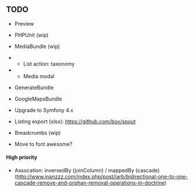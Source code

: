 ## TODO ##
- Preview
- PHPUnit (wip)

- MediaBundle (wip)
- - List action: taxonomy
- - Media modal
- GenerateBundle
- GoogleMapsBundle

- Upgrade to Symfony 4.x

- Listing export (xlsx): https://github.com/box/spout

- Breadcrumbs (wip)

- Move to font awesome?

#### High priority ####
- Assocation: inversedBy (joinColumn) / mappedBy (cascade) (http://www.inanzzz.com/index.php/post/iarb/bidirectional-one-to-one-cascade-remove-and-orphan-removal-operations-in-doctrine)
